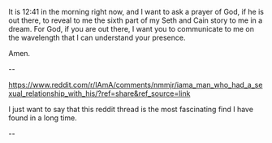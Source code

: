 It is 12:41 in the morning right now, and I want to ask a prayer of God, if he
is out there, to reveal to me the sixth part of my Seth and Cain story to me in
a dream. For God, if you are out there, I want you to communicate to me on the
wavelength that I can understand your presence.

Amen.

--

https://www.reddit.com/r/IAmA/comments/nmmjr/iama_man_who_had_a_sexual_relationship_with_his/?ref=share&ref_source=link

I just want to say that this reddit thread is the most fascinating find I have
found in a long time.

--


